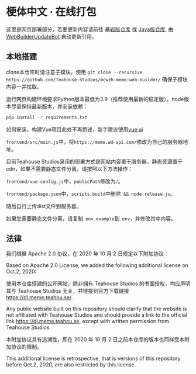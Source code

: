 # 梗体中文 · 在线打包

这里是网页部署部分，若要更新内容请前往 [基岩版仓库](https://github.com/Teahouse-Studios/mcwzh-meme-resourcepack-bedrock/) 或 [Java版仓库](https://github.com/Teahouse-Studios/mcwzh-meme-resourcepack/), 由 [WebBuilderUpdateBot](https://github.com/apps/webbuilderupdatebot) 自动更新引用。

## 本地搭建

clone本仓库时请注意子模块，使用 ```git clone --recursive https://github.com/Teahouse-Studios/mcwzh-meme-web-builder/``` 确保子模块内容一并拉取。

运行网页构建环境要求Python版本最低为3.9（推荐使用最新的稳定版），node版本尽量保持最新版本，并安装依赖：

``` bash
pip install -r requirements.txt
```

如何安装，构建Vue项目此处不再赘述，新手建议使用[vue ui](https://cli.vuejs.org/zh/guide/creating-a-project.html#%E4%BD%BF%E7%94%A8%E5%9B%BE%E5%BD%A2%E5%8C%96%E7%95%8C%E9%9D%A2)

```frontend/src/main.js```中，将```https://meme.wd-api.com/```修改为自己的服务器地址。

目前Teahouse Studios采用的部署方式是网站内容置于服务器，静态资源置于cdn，如果不需要静态文件分离，请按照以下方法操作：

```frontend/vue.config.js```中，```publicPath```修改为```/```。

```frontend/package.json```中，```scripts.build```中删除``` && node release.js```。

随后自行上传dist文件到服务器。

如果您需要静态文件分离，请复制```.env.example```到```.env```，并修改其中内容。

## 法律

我们根据 Apache 2.0 协议，在 2020 年 10 月 2 日规定以下附加协议：

Based on Apache 2.0 License, we added the following additional license on Oct.2, 2020:

使用本仓库搭建的公开网站，除非拥有 Teahouse Studios 的书面授权，均应声明其与 Teahouse Studios 无关，并链接到官方下载链接 <https://dl.meme.teahou.se/>.

Any public website built on this repository should clarify that the website is not affiliated with Teahouse Studios and should provide a link to the official link <https://dl.meme.teahou.se>, except with written permission from Teahouse Studios.

本附加协议具有追溯性，即在 2020 年 10 月 2 日之前本仓库的版本也同样受本附加协议的限制。

This additional license is retrospective, that is versions of this repository before Oct.2, 2020, are also restricted by this license.
